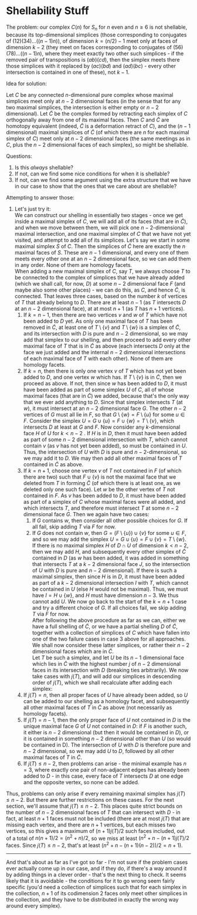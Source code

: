 # Shellability Stuff

The problem: our complex $C(n)$ for $S_n$ for $n$ even and $n \geq 6$ is not shellable, because its top-dimensional simplices (those corresponding to conjugates of $(12)(34)…((n-1)n)$), of dimension $k = (n/2)-1$ meet only at faces of dimension $k-2$ (they meet on faces corresponding to conjugates of $(56)(78)…((n-1)n)$, where they meet exactly two other such simplices - if the removed pair of transpositions is $(ab)(cd)$, then the simplex meets there those simplices with it replaced by $(ac)(bd)$ and $(ad)(bc)$ - every other intersection is contained in one of these), not $k - 1$.

Idea for solution:

Let $C$ be any connected $n$-dimensional pure complex whose maximal simplices meet only at $n - 2$ dimensional faces (in the sense that for any two maximal simplices, the intersection is either empty or $n - 2$ dimensional). Let $\tilde{C}$ be the complex formed by retracting each simplex of $C$ orthogonally away from one of its maximal faces. Then $C$ and $\tilde{C}$ are homotopy equivalent (indeed, $\tilde{C}$ is a deformation retract of $C$), and the ($n-1$ dimensional) maximal simplices of $\tilde{C}$ (of which there are $n$ for each maximal simplex of $C$) meet only at $n-2$ dimensional faces (the same meetings as in $C$, plus the $n - 2$ dimensional faces of each simplex), so might be shellable.

Questions:

1. Is this *always* shellable?
2. If not, can we find some nice conditions for when it is shellable?
3. If not, can we find some argument using the extra structure that we have in our case to show that the ones that we care about are shellable?

Attempting to answer those:

1. Let's just try it:  
   We can construct our shelling in essentially two stages - once we get inside a maximal simplex of $C$, we will add all of its faces (that are in $\tilde{C}$), and when we move between them, we will pick one $n-2$-dimensional maximal intersection, and one maximal simplex of $C$ that we have not yet visited, and attempt to add all of its simplices. Let's say we start in some maximal simplex $S$ of $C$. Then the simplices of $\tilde{C}$ here are exactly the $n$ maximal faces of $S$. These are $n - 1$ dimensional, and every one of them meets every other one at an $n - 2$ dimensional face, so we can add them in any order. None of them are homology facets.  
   When adding a new maximal simplex of $C$, say $T$, we always choose $T$ to be connected to the complex of simplices that we have already added (which we shall call, for now, $D$) at some $n-2$ dimensional face $F$ (and maybe also some other places) - we can do this, as $C$, and hence $\tilde{C}$, is connected. That leaves three cases, based on the number $k$ of vertices of $T$ that already belong to $D$. There are at least $n - 1$ (as $T$ intersects $D$ at an $n - 2$ dimensional face), at at most $n + 1$ (as $T$ has $n + 1$ vertices).
	1. If $k = n - 1$, then there are two vertices $v$ and $w$ of $T$ which have not been added to $D$ yet. As only one maximal face of $T$ has been removed in $\tilde{C}$, at least one of $T \setminus \{v\}$ and $T \setminus \{w\}$ is a simplex of $\tilde{C}$, and its intersection with $D$ is pure and $n - 2$ dimensional, so we may add that simplex to our shelling, and then proceed to add every other maximal face of $T$ that is in $\tilde{C}$ as above (each intersects $D$ only at the face we just added and the internal $n-2$ dimensional intersections of each maximal face of $T$ with each other). None of them are homology facets.
	2. If $k = n$, then there is only one vertex $v$ of $T$ which has not yet been added to $D$, and one vertex $w$ which has. If $T \setminus\{v\}$ is in $\tilde{C}$, then we proceed as above. If not, then since $w$ has been added to $D$, it must have been added as part of some simplex $U$ of $C$, all of whose maximal faces (that are in $\tilde{C}$) we added, because that's the only way that we ever add anything to $D$. Since that simplex intersects $T$ (at $w$), it must intersect at an $n - 2$ dimensional face $G$. The other $n - 2$ vertices of $G$ must all lie in $F$, so that $G \setminus \{w\} = F \setminus \{u\}$ for some $u \in F$. Consider the simplex $U = G \cup \{u\} = F \cup \{w\} = T \setminus \{v\}$, which intersects $D$ at least at $G$ and $F$. Now consider any $k$-dimensional face $H$ of $U$ for $k < n - 2$ . If $H$ is in $D$, then it must have been added as part of some $n - 2$ dimensional intersection with $T$, which cannot contain $v$ (as $v$ has not yet been added), so must be contained in $U$. Thus, the intersection of $U$ with $D$ is pure and $n-2$-dimensional, so we may add it to $D$. We may then add all other maximal faces of $T$ contained in $\tilde{C}$ as above.
	3. If $k = n + 1$, choose one vertex $v$ of $T$ not contained in $F$ (of which there are two) such that $F \cup \{v\}$ is not the maximal face that we deleted from $T$ in forming $\tilde{C}$ (of which there is at least one, as we deleted only one such face). Let $w$ be the other vertex of $T$ not contained in $F$. As $v$ has been added to $D$, it must have been added as part of a simplex of $C$ whose maximal faces were all added, and which intersects $T$, and therefore must intersect $T$ at some $n-2$ dimensional face $G$. Then we again have two cases:
		1. If $G$ contains $w$, then consider all other possible choices for $G$. If all fail, skip adding $T$ via $F$ for now.
		2. If $G$ does not contain $w$, then $G = (F \setminus \{u\}) \cup \{v\}$ for some $u \in F$, and so we may add the simplex $U = G \cup \{u\} = F \cup \{v\} = T \setminus \{w\}$. If there is no maximal simplex $H$ of $D \cap U$ of dimension $k < n - 2$, then we may add $H$, and subsequently every other simplex of $\tilde{C}$ contained in $D$ (as $w$ has been added, it was added in something that intersects $T$ at a $k - 2$ dimensional face $J$, so the intersection of $U$ with $D$ is pure and $n-2$ dimensional). If there is such a maximal simplex, then since $H$ is in $D$, it must have been added as part of a $k - 2$ dimensional intersection $I$ with $T$, which cannot be contained in $U$ (else $H$ would not be maximal). Thus, we must have $I = H \cup \{w\}$, and $H$ must have dimension $n - 3$. We thus cannot add $U$. We now go back to the start of the $k = n + 1$ case and try a different choice of $G$. If all choices fail, we skip adding $T$ via $F$ for now.  
	After following the above procedure as far as we can, either we have a full shelling of $\tilde{C}$, or we have a partial shelling $D$ of $\tilde{C}$, together with a collection of simplices of $C$ which have fallen into one of the two failure cases in case 3 above for all approaches. We shall now consider these latter simplices, or rather their $n-2$ dimensional faces which are in $\tilde{C}$.  
	Let $T$ be such a simplex, and let $U$ be its $n-1$ dimensional face which lies in $\tilde{C}$ with the highest number $j$ of $n - 2$ dimensional faces in its intersection with $D$ (breaking ties arbitrarily). We now take cases with $j(T)$, and will add our simplices in descending order of $j(T)$, which we shall recalculate after adding each simplex:
	1. If $j(T) = n$, then all proper faces of $U$ have already been added, so $U$ can be added to our shelling as a homology facet, and subsequently all other maximal faces of $T$ in $\tilde{C}$ as above (not necessarily as homology facets).
	2. If $j(T) = n - 1$, then the only proper face of $U$ not contained in $D$ is the unique maximal face $G$ of $U$ not contained in $D$: if $F$ is another such, it either is $n-2$ dimensional (but then it would be contained in $D$), or it is contained in something $n-2$ dimensional other than $U$ (so would be contained in D). The intersection of $U$ with $D$ is therefore pure and $n-2$ dimensional, so we may add $U$ to $D$, followed by all other maximal faces of $T$ in $\tilde{C}$.
	3. If $j(T) \leq n - 2$, then problems can arise - the minimal example has $n = 3$, where exactly one pair of non-adjacent edges has already been added to $D$ - in this case, every face of $T$ intersects $D$ at one edge and the opposite vertex, so none can be added. 

Thus, problems can only arise if every remaining maximal simplex has $j(T) \leq n - 2$. But there are further restrictions on these cases. For the next section, we'll assume that $j(T) \leq n - 2$. This places quite strict bounds on the number of $n-2$ dimensional faces of $T$ that can intersect with $D$ - in fact, at least $n + 1$ faces must not be included (there are at most $j(T)$ that are missing each vertex, and there are $n + 1$ vertices, but each misses two vertices, so this gives a maximum of $(n + 1)j(T)/2$ such faces included, out of a total of $n(n+1)/2 = (n^2 + n)/2$, so we miss at least $(n^{2}+ n - (n+1)j(T)/2$ faces. Since $j(T) \leq n - 2$, that's at least $(n^2+ n - (n+1)(n-2))/2=n+1$).


---

And that's about as far as I've got so far - I'm not sure if the problem cases ever actually come up in our case, and if they do, if there's a way around it by adding things in a clever order - that's the next thing to check. It seems likely that it is avoidable - the conditions for it to go wrong seem fairly specific (you'd need a collection of simplices such that for each simplex in the collection, $n + 1$ of its codimension 2 faces only meet other simplices in the collection, and they have to be distributed in exactly the wrong way around every simplex). 
